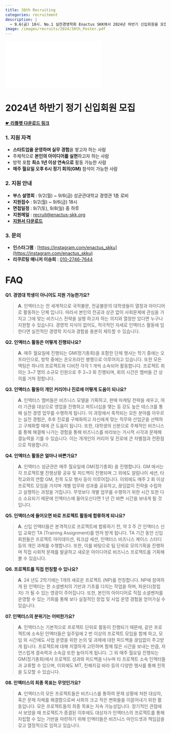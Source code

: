 ```yaml
---
title: 38th Recruiting
categories: recruitment
description: |
  ~ 9.6(금) 18시. No.1 실전경영학회 Enactus SKK에서 2024년 하반기 신입회원을 모집하고 있습니다.
image: /images/recruits/2024/38th_Poster.pdf
---
```


![](/images/recruits/2024/38th_Poster.pdf)

# 2024년 하반기 정기 신입회원 모집

**[☛ 리플렛 다운로드 링크](/files/recruits/EnactusSKK_37th_recruitment_leaflet.pdf)**

### 1. 지원 자격

+ **스타트업을 운영하며 실무 경험**을 쌓고자 하는 사람
+ 주체적으로 **본인의 아이디어를 실현**하고자 하는 사람
+ 방학 포함 **최소 1년 이상 연속으로** 활동 가능한 사람
+ **매주 월요일 오후 6시 정기 회의(GM)** 참석이 가능한 사람

### 2. 지원 안내

+ **부스 설명회** : 9/2(월) ~ 9/6(금) 성균관대학교 경영관 1층 로비
+ **지원접수** : 9/2(월) ~ 9/6(금) 18시
+ **면접일정** : 9/7(토), 9/8(일) 중 하루
+ **지원메일** : [recruit@enactus-skk.org](mailto:recruit@enactus-skk.org)
+ **[지원서 다운로드](/files/recruits/EnactusSKK_37th_application.docx)**

### 3. 문의

+ **인스타그램** : [https://instagram.com/enactus_skku](https://instagram.com/enactus_skku)
+ **리쿠르팅 매니저 이승희** : [010-2746-7644](tel:010-2746-7644)



# FAQ

**Q1. 경영대 학생이 아니어도 지원 가능한가요?**
>**A**. 인액터스는 전 세계적으로 국적불문, 전공불문의 대학생들이 열정과 아이디어로 활동하는 단체 입니다. 따라서 본인의 전공과 상관 없이 사회문제에 관심을 가지고 그에 맞는 비즈니스 전략을 실행 하고자 하는 의지와 열정만 있다면 누구나 지원할 수 있습니다. 경영학 지식이 없어도, 적극적인 자세로 인액터스 활동에 임한다면 실전적인 경영학 지식과 경험을 충분히 체득할 수 있습니다.

**Q2. 인액터스 활동은 어떻게 진행되나요?**
>**A**. 매주 월요일에 진행되는 GM(정기총회)을 포함한 단체 행사는 학기 중에는 오프라인으로, 방학 중에는 온오프라인 병행으로 이루어지고 있습니다. 또한 모든 액팅은 하나의 프로젝트와 디비전 각각 1 개씩 소속되어 활동합니다. 프로젝트 회의는 3~7 명의 소규모 인원으로 주 2~3 회 진행되며, 회의 시간은 멤버들 간 상의를 거쳐 정합니다.

**Q3. 인액터스 활동이 개인 커리어나 진로에 어떻게 도움이 되나요?**
>**A**. 인액터스 멤버들은 비즈니스 모델을 기획하고, 판매 마케팅 전략을 세우고, 여러 기관을 대상으로 영업을 진행하고 파트너십을 맺는 등 강도 높은 테스크를 통해 실전 경영 업무를 수행하게 됩니다. 이 과정에서 축적되는 모든 분야를 아우르는 실전 경험은, 추후 진로를 구체화하고 자신에게 맞는 직무와 산업군을 선택하고 구체화할 때에 큰 도움이 됩니다. 또한, 대학생의 신분으로 주체적인 비즈니스를 통해 해결해 나가는 경험을 통해 비즈니스를 바라보는 거시적 시각과 문제해결능력을 기를 수 있습니다. 이는 개개인의 커리어 및 진로에 큰 차별점과 전환점으로 작용합니다.

**Q4. 인액터스 활동은 얼마나 바쁜가요?**
>**A**. 인액터스 성균관은 매주 월요일에 GM(정기총회) 을 진행합니다. GM 에서는 각 프로젝트별 진행상황 공유 및 피드백이 진행되며 그 외에도 알럼나이 세션, 타학교와의 연합 GM, 친목 도모 행사 등이 이루어집니다. 이외에도 매주 2 회 이상 프로젝트 모임을 가지며 개별 업무와 성과를 공유하고, 끊임없이 전략을 수립하고 실행하는 과정을 거칩니다. 무엇보다 개별 업무를 수행하기 위한 시간 또한 다소 소요되기 때문에 인액터스에 들어오신다면 1 년 간 바쁜 시간을 보내게 될 것입니다.  

**Q5. 인액터스에 들어오면 바로 프로젝트 활동에 합류하게 되나요?**
>**A**. 신입 인액터들은 본격적으로 프로젝트에 합류하기 전, 약 3 주 간 인액터스 신입 교육인 TA (Training Assignment)를 먼저 받게 됩니다. TA 기간 동안 신입 회원들은 프로젝트 아이데이션, 워크샵 세션, 인액터스 비즈니스 케이스 스터디 등의 개인 과제를 수행합니다. 또한, 이를 바탕으로 팀 단위로 모의기획을 진행하며 직접 사회적 문제를 발굴하고 새로운 아이디어로 비즈니스 프로젝트를 기획해볼 수 있습니다.

**Q6. 프로젝트를 직접 런칭할 수 있나요?**
>**A**. 24 년도 2학기에는 1개의 새로운 프로젝트 (NP)를 런칭합니다. NP에 참여하게 된 인액터는 한 소셜벤처의 기반과 기초를 다지는 작업을 하며, 파운더(창립자) 가 될 수 있는 영광이 주어집니다. 또한, 본인의 아이디어로 직접 소셜벤처를 운영할 수 있는 기회를 통해 보다 실질적인 창업 및 사업 운영 경험을 얻어가실 수 있습니다.

**07. 인액터스의 분위기는 어떠한가요?**
>**A**. 인액터스는 기본적으로 프로젝트 단위로 활동이 진행되기 때문에, 같은 프로젝트에 소속된 인액터들은 일주일에 2 번 이상의 프로젝트 모임을 함께 하고, 모임 외 시간에도 사업 운영을 위한 논의 및 과제에 대한 피드백을 끊임없이 주고받게 됩니다. 프로젝트에 대해 치열하게 고민하며 함께 많은 시간을 보내는 만큼, 자연스럽게 결속력과 소속감 또한 높아지게 됩니다. 그 외 매주 월요일 진행되는 GM(정기총회)에서 프로젝트 성과와 피드백을 나누며 타 프로젝트 소속 인액터들과 교류할 수 있으며, 이외에도 MT, 친해지길 바라 등의 다양한 행사를 통해 친목을 도모할 수 있습니다.

**08. 인액터스의 최종 목표는 무엇인가요?**
>**A**. 인액터스의 모든 프로젝트들은 비즈니스를 통하여 문제 상황에 처한 대상자, 혹은 문제 자체를 해결함으로써 사회의 크고 작은 변화들을 이끌어내기 위한 활동입니다. 모든 프로젝트들의 최종 목표는 지속 가능성입니다. 장기적인 관점에서 보았을 때 프로젝트가 종결된 이후에도 대상자가 인액터스의 프로젝트를 통해 자립할 수 있는 기반을 마련하기 위해 인액터들은 비즈니스 마인드셋과 책임감을 갖고 열정적으로 임하고 있습니다.
